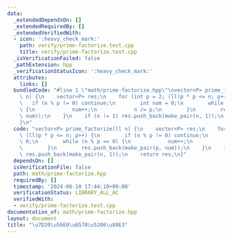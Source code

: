 ```yaml
---
data:
  _extendedDependsOn: []
  _extendedRequiredBy: []
  _extendedVerifiedWith:
  - icon: ':heavy_check_mark:'
    path: verify/prime-factorize.test.cpp
    title: verify/prime-factorize.test.cpp
  _isVerificationFailed: false
  _pathExtension: hpp
  _verificationStatusIcon: ':heavy_check_mark:'
  attributes:
    links: []
  bundledCode: "#line 1 \"math/prime-factorize.hpp\"\nvector<P> prime_factorize(ll\
    \ n) {\n    vector<P> res;\n    for (int p = 2; (ll)p * p <= n; p++) {\n     \
    \   if (n % p != 0) continue;\n        int num = 0;\n        while (n % p == 0)\
    \ {\n            num++;\n            n /= p;\n        }\n        res.push_back(make_pair(p,\
    \ num));\n    }\n    if (n != 1) res.push_back(make_pair(n, 1));\n    return res;\n\
    }\n"
  code: "vector<P> prime_factorize(ll n) {\n    vector<P> res;\n    for (int p = 2;\
    \ (ll)p * p <= n; p++) {\n        if (n % p != 0) continue;\n        int num =\
    \ 0;\n        while (n % p == 0) {\n            num++;\n            n /= p;\n\
    \        }\n        res.push_back(make_pair(p, num));\n    }\n    if (n != 1)\
    \ res.push_back(make_pair(n, 1));\n    return res;\n}"
  dependsOn: []
  isVerificationFile: false
  path: math/prime-factorize.hpp
  requiredBy: []
  timestamp: '2024-06-10 17:44:10+09:00'
  verificationStatus: LIBRARY_ALL_AC
  verifiedWith:
  - verify/prime-factorize.test.cpp
documentation_of: math/prime-factorize.hpp
layout: document
title: "\u7D20\u56E0\u6570\u5206\u89E3"
---
```

